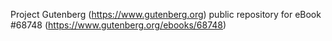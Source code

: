 Project Gutenberg (https://www.gutenberg.org) public repository for
eBook #68748 (https://www.gutenberg.org/ebooks/68748)
